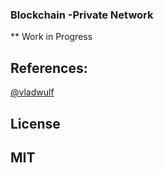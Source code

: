### Blockchain -Private Network
** Work in Progress


## References:

[@vladwulf](https://github.com/vladwulf)

## License
## MIT
